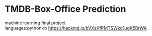 # TMDB-Box-Office Prediction
machine learning final project<br>
languages:python<b
https://hackmd.io/bVXsXfPMTSWkd1ugK5BrWA
